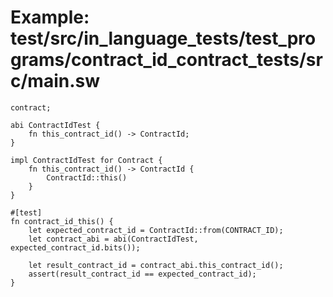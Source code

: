 # Example: test/src/in_language_tests/test_programs/contract_id_contract_tests/src/main.sw

```sway
contract;

abi ContractIdTest {
    fn this_contract_id() -> ContractId;
}

impl ContractIdTest for Contract {
    fn this_contract_id() -> ContractId {
        ContractId::this()
    }
}

#[test]
fn contract_id_this() {
    let expected_contract_id = ContractId::from(CONTRACT_ID);
    let contract_abi = abi(ContractIdTest, expected_contract_id.bits());

    let result_contract_id = contract_abi.this_contract_id();
    assert(result_contract_id == expected_contract_id);
}

```
